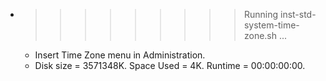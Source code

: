* >>>>>>>>> Running inst-std-system-time-zone.sh ...
  * Insert Time Zone menu in Administration.
  * Disk size = 3571348K. Space Used = 4K. Runtime = 00:00:00:00.
